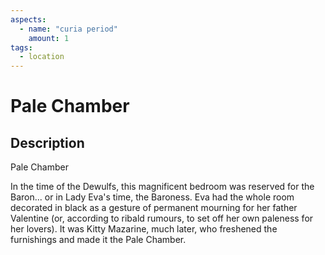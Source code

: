 ```yaml
---
aspects: 
  - name: "curia period"
    amount: 1
tags:
  - location
---
```


# Pale Chamber

## Description
Pale Chamber

In the time of the Dewulfs, this magnificent bedroom was reserved for the Baron... or in Lady Eva's time, the Baroness. Eva had the whole room decorated in black as a gesture of permanent mourning for her father Valentine (or, according to ribald rumours, to set off her own paleness for her lovers). It was Kitty Mazarine, much later, who freshened the furnishings and made it the Pale Chamber.